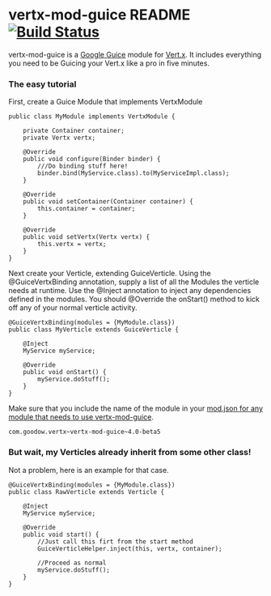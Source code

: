 # vertx-mod-guice README [![Build Status](https://travis-ci.org/larrytin/vertx-mod-guice.svg?branch=master)](https://travis-ci.org/larrytin/vertx-mod-guice)

vertx-mod-guice is a [Google Guice](https://code.google.com/p/google-guice/) module for [Vert.x](http://vertx.io).  It includes everything you need to be Guicing your Vert.x like a pro in five minutes.


### The easy tutorial

First, create a Guice Module that implements VertxModule

```
public class MyModule implements VertxModule {

    private Container container;
    private Vertx vertx;

    @Override
    public void configure(Binder binder) {
		///Do binding stuff here!
		binder.bind(MyService.class).to(MyServiceImpl.class);
    }

    @Override
    public void setContainer(Container container) {
        this.container = container;
    }

    @Override
    public void setVertx(Vertx vertx) {
        this.vertx = vertx;
    }
}
```

Next create your Verticle, extending GuiceVerticle.  Using the @GuiceVertxBinding annotation, supply a list of all the Modules the verticle needs at runtime.  Use the @Inject annotation to inject any dependencies defined in the modules.  You should @Override the onStart() method to kick off any of your normal verticle activity.

```
@GuiceVertxBinding(modules = {MyModule.class})
public class MyVerticle extends GuiceVerticle {

    @Inject
    MyService myService;

    @Override
    public void onStart() {
       	myService.doStuff();
    }
}
```

Make sure that you include the name of the module in your [mod.json for any module that needs to use vertx-mod-guice](http://vertx.io/mods_manual.html).

```
com.goodow.vertx~vertx-mod-guice~4.0-beta5
```


### But wait, my Verticles already inherit from some other class!

Not a problem, here is an example for that case.


```
@GuiceVertxBinding(modules = {MyModule.class})
public class RawVerticle extends Verticle {

    @Inject
    MyService myService;

    @Override
    public void start() {
    	//Just call this firt from the start method
        GuiceVerticleHelper.inject(this, vertx, container);

		//Proceed as normal
		myService.doStuff();
    }
}
```










